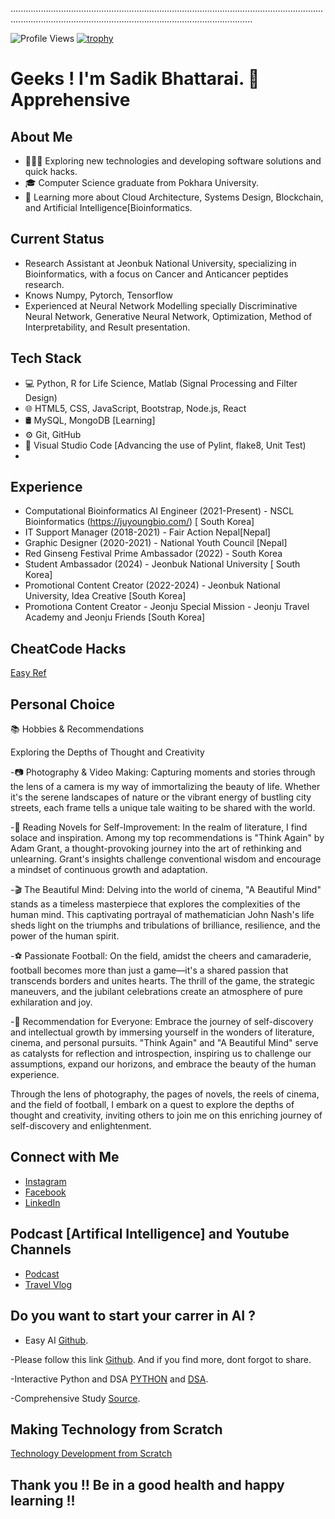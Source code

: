 



............................................................................................................................................................................................................................


![Profile Views](https://komarev.com/ghpvc/?username=Sadik90)
[![trophy](https://github-profile-trophy.vercel.app/?username=ryo-ma)](https://github.com/ryo-ma/github-profile-trophy)



# Geeks ! I'm Sadik Bhattarai. 👋 Apprehensive 

## About Me
- 👨🏻‍💻 Exploring new technologies and developing software solutions and quick hacks.
- 🎓 Computer Science graduate from Pokhara University.
- 🌱 Learning more about Cloud Architecture, Systems Design, Blockchain, and Artificial Intelligence[Bioinformatics.

## Current Status

- Research Assistant at Jeonbuk National University, specializing in Bioinformatics, with a focus on Cancer and Anticancer peptides research.
- Knows Numpy, Pytorch, Tensorflow 
- Experienced at Neural Network Modelling specially Discriminative Neural Network, Generative Neural Network, Optimization, Method of Interpretability, and Result presentation.




## Tech Stack
- 💻 Python, R for Life Science,  Matlab (Signal Processing and Filter Design)  
- 🌐 HTML5, CSS, JavaScript, Bootstrap, Node.js, React
- 🛢 MySQL, MongoDB [Learning] 
- ⚙️ Git, GitHub
- 🔧 Visual Studio Code [Advancing the use of Pylint, flake8, Unit Test)
- 


 ## Experience
- Computational Bioinformatics AI Engineer (2021-Present) - NSCL Bioinformatics (https://juyoungbio.com/) [ South Korea]
- IT Support Manager (2018-2021) - Fair Action Nepal[Nepal]
- Graphic Designer (2020-2021) - National Youth Council [Nepal]
- Red Ginseng Festival Prime Ambassador (2022) - South Korea
- Student Ambassador (2024) - Jeonbuk National University [ South Korea]
- Promotional Content Creator (2022-2024) - Jeonbuk National University, Idea Creative [South Korea]
- Promotiona Content Creator - Jeonju Special Mission - Jeonju Travel Academy and Jeonju Friends [South Korea]


## CheatCode Hacks
[Easy Ref](https://quickref.me/)

## Personal Choice 
📚 Hobbies & Recommendations

Exploring the Depths of Thought and Creativity

-📷 Photography & Video Making: Capturing moments and stories through the lens of a camera is my way of immortalizing the beauty of life. Whether it's the serene landscapes of nature or the vibrant energy of bustling city streets, each frame tells a unique tale waiting to be shared with the world.

-📖 Reading Novels for Self-Improvement: In the realm of literature, I find solace and inspiration. Among my top recommendations is "Think Again" by Adam Grant, a thought-provoking journey into the art of rethinking and unlearning. Grant's insights challenge conventional wisdom and encourage a mindset of continuous growth and adaptation.

-🎬 The Beautiful Mind: Delving into the world of cinema, "A Beautiful Mind" stands as a timeless masterpiece that explores the complexities of the human mind. This captivating portrayal of mathematician John Nash's life sheds light on the triumphs and tribulations of brilliance, resilience, and the power of the human spirit.

-⚽ Passionate Football: On the field, amidst the cheers and camaraderie, football becomes more than just a game—it's a shared passion that transcends borders and unites hearts. The thrill of the game, the strategic maneuvers, and the jubilant celebrations create an atmosphere of pure exhilaration and joy.

-🌟 Recommendation for Everyone: Embrace the journey of self-discovery and intellectual growth by immersing yourself in the wonders of literature, cinema, and personal pursuits. "Think Again" and "A Beautiful Mind" serve as catalysts for reflection and introspection, inspiring us to challenge our assumptions, expand our horizons, and embrace the beauty of the human experience.

Through the lens of photography, the pages of novels, the reels of cinema, and the field of football, I embark on a quest to explore the depths of thought and creativity, inviting others to join me on this enriching journey of self-discovery and enlightenment.

## Connect with Me
- [Instagram](https://www.instagram.com/protein_engineer/) 
- [Facebook](https://www.facebook.com/sadikbhattarai)
- [LinkedIn](https://www.linkedin.com/)

## Podcast [Artifical Intelligence] and Youtube Channels
- [Podcast](https://podcasters.spotify.com/pod/show/sadik-bhattarai/)
- [Travel Vlog](https://www.youtube.com/@peace4735/videos/)

## Do you want to start your carrer in AI ?

- Easy AI [Github](https://github.com/somwrks/Machine-Learning-Course/blob/master/Machine%20Learning%20Specialization/Supervised%20Machine%20Learning/C1_W3_Logistic_Regression.ipynb). 

-Please follow this link [Github](https://github.com/aayush-dhakal/ai_all_resources/). And if you find more, dont forgot to share.

-Interactive Python and DSA [PYTHON](https://www.w3resource.com/python/python-tutorial.php) and [DSA](https://visualgo.net/en).

-Comprehensive Study [Source](https://quickref.me/).

## Making Technology from Scratch

[Technology Development from Scratch](https://github.com/codecrafters-io/build-your-own-x?tab=readme-ov-file#build-your-own-programming-language)
## Thank you !! Be in a good health and happy learning !!

